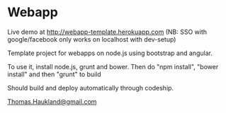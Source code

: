 Webapp
======

Live demo at http://webapp-template.herokuapp.com
(NB: SSO with google/facebook only works on localhost with
dev-setup)

Template project for webapps on node.js using bootstrap and angular.

To use it, install node.js, grunt and bower.
Then do "npm install", "bower install" and then "grunt" to build

Should build and deploy automatically through codeship.

Thomas.Haukland@gmail.com
